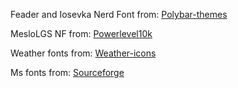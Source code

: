 
Feader and Iosevka Nerd Font from:
[Polybar-themes](https://github.com/adi1090x/polybar-themes/tree/master/fonts)

MesloLGS NF from:
[Powerlevel10k](https://raw.githubusercontent.com/romkatv/powerlevel10k-media/master/)

Weather fonts from:
[Weather-icons](https://github.com/erikflowers/weather-icons/tree/master/font)

Ms fonts from:
[Sourceforge](https://sourceforge.net/projects/mscorefonts2/files/rpms/)
